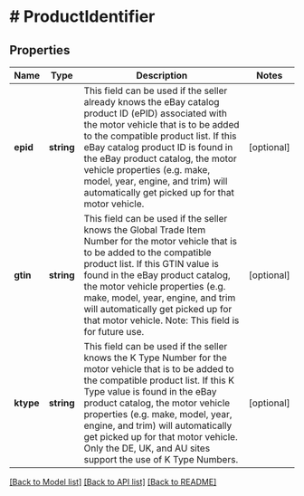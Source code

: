 # # ProductIdentifier

## Properties

Name | Type | Description | Notes
------------ | ------------- | ------------- | -------------
**epid** | **string** | This field can be used if the seller already knows the eBay catalog product ID (ePID) associated with the motor vehicle that is to be added to the compatible product list. If this eBay catalog product ID is found in the eBay product catalog, the motor vehicle properties (e.g. make, model, year, engine, and trim) will automatically get picked up for that motor vehicle. | [optional] 
**gtin** | **string** | This field can be used if the seller knows the Global Trade Item Number for the motor vehicle that is to be added to the compatible product list. If this GTIN value is found in the eBay product catalog, the motor vehicle properties (e.g. make, model, year, engine, and trim will automatically get picked up for that motor vehicle. Note: This field is for future use. | [optional] 
**ktype** | **string** | This field can be used if the seller knows the K Type Number for the motor vehicle that is to be added to the compatible product list. If this K Type value is found in the eBay product catalog, the motor vehicle properties (e.g. make, model, year, engine, and trim) will automatically get picked up for that motor vehicle. Only the DE, UK, and AU sites support the use of K Type Numbers. | [optional] 

[[Back to Model list]](../../README.md#documentation-for-models) [[Back to API list]](../../README.md#documentation-for-api-endpoints) [[Back to README]](../../README.md)


